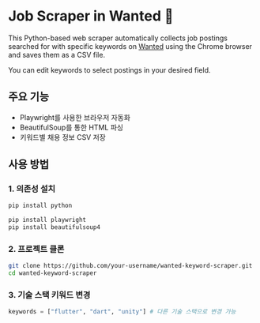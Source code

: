 # Job Scraper in Wanted 📰

This Python-based web scraper automatically collects job postings searched for with specific keywords on [Wanted](https://www.wanted.co.kr) using the Chrome browser and saves them as a CSV file.

You can edit keywords to select postings in your desired field.

## 주요 기능
- Playwright를 사용한 브라우저 자동화
- BeautifulSoup를 통한 HTML 파싱
- 키워드별 채용 정보 CSV 저장

## 사용 방법

### 1. 의존성 설치
```bash
pip install python

pip install playwright
pip install beautifulsoup4
```

### 2. 프로젝트 클론
```bash
git clone https://github.com/your-username/wanted-keyword-scraper.git
cd wanted-keyword-scraper
```

### 3. 기술 스택 키워드 변경
```python
keywords = ["flutter", "dart", "unity"] # 다른 기술 스택으로 변경 가능
```

